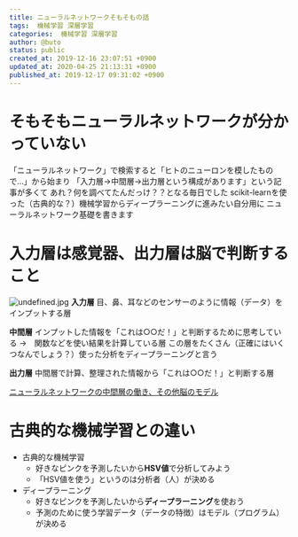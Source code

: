 ```yaml
---
title: ニューラルネットワークそもそもの話
tags:  機械学習 深層学習
categories:  機械学習 深層学習
author: @buto
status: public
created_at: 2019-12-16 23:07:51 +0900
updated_at: 2020-04-25 21:13:31 +0900
published_at: 2019-12-17 09:31:02 +0900
---
```

# そもそもニューラルネットワークが分かっていない
「ニューラルネットワーク」で検索すると「ヒトのニューロンを模したもので…」から始まり
「入力層→中間層→出力層という構成があります」という記事が多くて
あれ？何を調べてたんだっけ？？となる毎日でした
scikit-learnを使った（古典的な？）機械学習からディープラーニングに進みたい自分用に
ニューラルネットワーク基礎を書きます
# 入力層は感覚器、出力層は脳で判断すること
![undefined.jpg](https://s3.qrunch.io/8ee05b33c4fe108ad311ec70cff025aa.png)
**入力層**
目、鼻、耳などのセンサーのように情報（データ）をインプットする層

**中間層**
インプットした情報を「これは○○だ！」と判断するために思考している
→　関数などを使い結果を計算している層
この層をたくさん（正確にはいくつなんでしょう？）使った分析をディープラーニングと言う

**出力層**
中間層で計算、整理された情報から「これは○○だ！」と判断する層

[ニューラルネットワークの中間層の働き、その他脳のモデル](https://www.hellocybernetics.tech/entry/2016/12/09/004317)
# 古典的な機械学習との違い
- 古典的な機械学習
    - 好きなピンクを予測したいから**HSV値**で分析してみよう
    - 「HSV値を使う」というのは分析者（人）が決める
- ディープラーニング
    - 好きなピンクを予測したいから**ディープラーニング**を使おう
    - 予測のために使う学習データ（データの特徴）はモデル（プログラム）が決める
